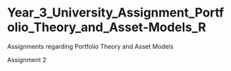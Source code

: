 # Year_3_University_Assignment_Portfolio_Theory_and_Asset-Models_R
Assignments regarding Portfolio Theory and Asset Models

Assignment 2
